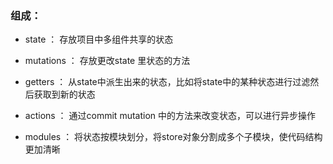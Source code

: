 ### 组成：

- state ： 存放项目中多组件共享的状态

- mutations ： 存放更改state 里状态的方法
- getters ： 从state中派生出来的状态，比如将state中的某种状态进行过滤然后获取到新的状态
- actions ： 通过commit mutation 中的方法来改变状态，可以进行异步操作
- modules ： 将状态按模块划分，将store对象分割成多个子模块，使代码结构更加清晰

  
